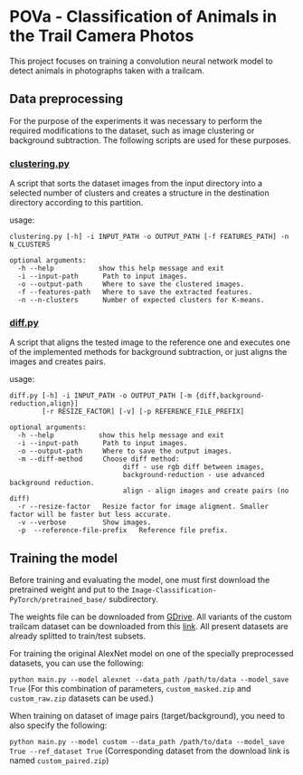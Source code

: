 # POVa  - Classification of Animals in the Trail Camera  Photos

This project focuses on training a convolution neural network model to detect animals in photographs taken with a trailcam.
## Data preprocessing
For the purpose of the experiments it was necessary to perform the required modifications to the dataset, such as image clustering or background subtraction. The following scripts are used for these purposes.

### [clustering.py](https://github.com/IanNobody/pova/blob/main/clustering.py)

A script that sorts the dataset images from the input directory into a selected number of clusters and creates a structure in the destination directory according to this partition.

usage:
```
clustering.py [-h] -i INPUT_PATH -o OUTPUT_PATH [-f FEATURES_PATH] -n N_CLUSTERS

optional arguments:
  -h --help           show this help message and exit
  -i --input-path      Path to input images.
  -o --output-path     Where to save the clustered images.
  -f --features-path   Where to save the extracted features.
  -n --n-clusters      Number of expected clusters for K-means.

```

### [diff.py](https://github.com/IanNobody/pova/blob/main/diff.py)
A script that aligns the tested image to the reference one and executes 
one of the implemented methods for background subtraction, or just aligns the images and creates pairs.


usage:
```
diff.py [-h] -i INPUT_PATH -o OUTPUT_PATH [-m {diff,background-reduction,align}] 
		[-r RESIZE_FACTOR] [-v] [-p REFERENCE_FILE_PREFIX]

optional arguments:
  -h --help           show this help message and exit
  -i --input-path      Path to input images.
  -o --output-path     Where to save the output images.
  -m --diff-method     Choose diff method: 
                            diff - use rgb diff between images, 
                            background-reduction - use advanced background reduction.
                            align - align images and create pairs (no diff)
  -r --resize-factor   Resize factor for image aligment. Smaller factor will be faster but less accurate.
  -v --verbose         Show images.
  -p  --reference-file-prefix 	Reference file prefix.

```

## Training the model

Before training and evaluating the model, one must first download the pretrained weight and put to the `Image-Classification-PyTorch/pretrained_base/` subdirectory.

The weights file can be downloaded from [GDrive](https://drive.google.com/file/d/1h9nnDOLKFoxDkNqdNtA5MroktJzpQ7N-/view?usp=share_link).
All variants of the custom trailcam dataset can be downloaded from this [link](https://drive.google.com/drive/folders/1cUVipu0qP5ok07SDldgXmP49moeCHuHc?usp=share_link).
All present datasets are already splitted to train/test subsets. 

For training the original AlexNet model on one of the specially preprocessed datasets, you can use the following:

`python main.py --model alexnet --data_path /path/to/data --model_save True`
(For this combination of parameters, `custom_masked.zip` and `custom_raw.zip` datasets can be used.)


When training on dataset of image pairs (target/background), you need to also specify the following:

`python main.py --model custom --data_path /path/to/data --model_save True --ref_dataset True`
(Corresponding dataset from the download link is named `custom_paired.zip`)

